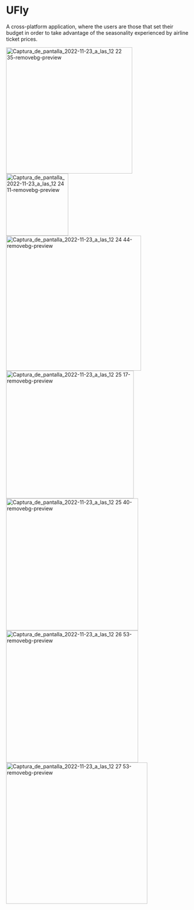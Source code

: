 # UFly
A cross-platform application, where the users are those that set their budget in order to take advantage of the seasonality experienced by airline ticket prices.

<img width="343" alt="Captura_de_pantalla_2022-11-23_a_las_12 22 35-removebg-preview" src="https://user-images.githubusercontent.com/60660530/203534653-50fce480-7726-428f-830f-6c0e8aa54787.png">

<img width="169" alt="Captura_de_pantalla_2022-11-23_a_las_12 24 11-removebg-preview" src="https://user-images.githubusercontent.com/60660530/203534896-76d4022a-8985-40a4-8ed4-9901685866db.png">

<img width="367" alt="Captura_de_pantalla_2022-11-23_a_las_12 24 44-removebg-preview" src="https://user-images.githubusercontent.com/60660530/203535000-37a2d4d7-dc42-4623-a7bf-dc5cc0387a4d.png">

<img width="347" alt="Captura_de_pantalla_2022-11-23_a_las_12 25 17-removebg-preview" src="https://user-images.githubusercontent.com/60660530/203535104-8dfb0296-f8b4-4b73-a3c8-a4e26314368b.png">

<img width="359" alt="Captura_de_pantalla_2022-11-23_a_las_12 25 40-removebg-preview" src="https://user-images.githubusercontent.com/60660530/203535193-37a49494-5f9b-45d0-8e58-6da4ea627307.png">

<img width="359" alt="Captura_de_pantalla_2022-11-23_a_las_12 26 53-removebg-preview" src="https://user-images.githubusercontent.com/60660530/203535435-e2dc0ff1-adee-406f-9626-4d3b42dccf6e.png">

<img width="384" alt="Captura_de_pantalla_2022-11-23_a_las_12 27 53-removebg-preview" src="https://user-images.githubusercontent.com/60660530/203535640-b60c0de6-844a-4cc6-8baf-bcb1f62a4a60.png">
